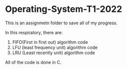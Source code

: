 # Operating-System-T1-2022



This is an assignmetn folder to save all of my progress.

In this respiratory, there are:
1. FIFO(First in first out) algorithm code
2. LFU (least frequency unit) algorithm code
3. LRU (Least recently unit) algorithm code

All of the code is done in C.
